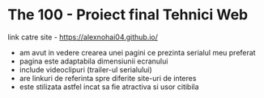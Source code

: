 # The 100 - Proiect final Tehnici Web
link catre site - https://alexnohai04.github.io/

- am avut in vedere crearea unei pagini ce prezinta serialul meu preferat
- pagina este adaptabila dimensiunii ecranului
- include videoclipuri (trailer-ul serialului)
- are linkuri de referinta spre diferite site-uri de interes
- este stilizata astfel incat sa fie atractiva si usor citibila
